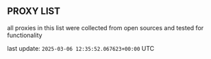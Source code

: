 ## PROXY LIST

all proxies in this list were collected from open sources and tested for functionality

last update: `2025-03-06 12:35:52.067623+00:00` UTC